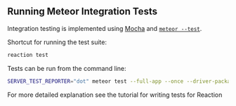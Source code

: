 ## Running Meteor Integration Tests

Integration testing is implemented using [Mocha](https://mochajs.org/#installation) and [`meteor --test`](https://guide.meteor.com/testing.html).

Shortcut for running the test suite:

```sh
reaction test
```

Tests can be run from the command line:

```sh
SERVER_TEST_REPORTER="dot" meteor test --full-app --once --driver-package dispatch:mocha
```

For more detailed explanation see the tutorial for writing tests for Reaction
